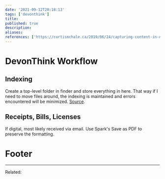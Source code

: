```yaml
---
date: '2021-09-12T20:18:13'
tags: ['devonthink']
title: 
published: true
description:
aliases:
references: ['https://curtismchale.ca/2019/06/24/capturing-content-in-devonthink-to-go/']
---
```


# DevonThink Workflow

## Indexing
Create a top-level folder in finder and store everything in here. That way if I need to move files around, the indexing is maintained and errors encountered will be minimized. [Source](https://talk.macpowerusers.com/t/advice-please-index-or-not-in-devonthink-through-the-finder/16067).

## Receipts, Bills, Licenses

If digital, most likely received via email. Use Spark's Save as PDF to preserve the formatting.


# Footer
---
Related: 